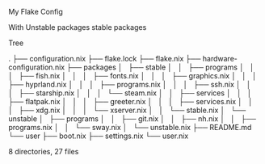 My Flake Config


With
Unstable packages
stable packages

Tree

.
├── configuration.nix
├── flake.lock
├── flake.nix
├── hardware-configuration.nix
├── packages
│   ├── stable
│   │   ├── programs
│   │   │   ├── fish.nix
│   │   │   ├── fonts.nix
│   │   │   ├── graphics.nix
│   │   │   ├── hyprland.nix
│   │   │   ├── programs.nix
│   │   │   ├── ssh.nix
│   │   │   ├── starship.nix
│   │   │   └── steam.nix
│   │   ├── services
│   │   │   ├── flatpak.nix
│   │   │   ├── greeter.nix
│   │   │   ├── services.nix
│   │   │   ├── xdg.nix
│   │   │   └── xserver.nix
│   │   └── stable.nix
│   └── unstable
│       ├── programs
│       │   ├── git.nix
│       │   ├── nh.nix
│       │   ├── programs.nix
│       │   └── sway.nix
│       └── unstable.nix
├── README.md
└── user
    ├── boot.nix
    ├── settings.nix
    └── user.nix

8 directories, 27 files
